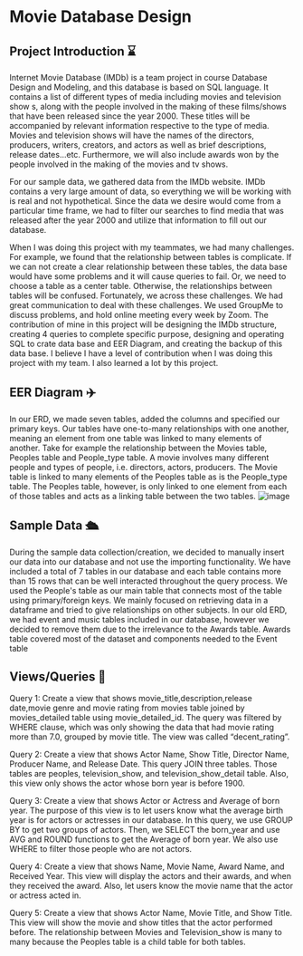 # Movie Database Design

## Project Introduction :hourglass:
Internet Movie Database (IMDb) is a team project in course Database Design and Modeling, and this database is based on SQL language. It contains a list of different types of media including movies and television show s, along with the people involved in the making of these films/shows that have been released since the year 2000. These titles will be accompanied by relevant information respective to the type of media. Movies and television shows will have the names of the directors, producers, writers, creators, and actors as well as brief descriptions, release dates...etc. Furthermore, we will also include awards won by the people involved in the making of the movies and tv shows.

For our sample data, we gathered data from the IMDb website. IMDb contains a very large amount of data, so everything we will be working with is real and not hypothetical. Since the data we desire would come from a particular time frame, we had to filter our searches to find media that was released after the year 2000 and utilize that information to fill out our database.

When I was doing this project with my teammates, we had many challenges. For example, we found that the relationship between tables is complicate. If we can not create a clear relationship between these tables, the data base would have some problems and it will cause queries to fail. Or, we need to choose a table as a center table. Otherwise, the relationships between tables will be confused. Fortunately, we across these challenges. We had great communication to deal with these challenges. We used GroupMe to discuss problems, and hold online meeting every week by Zoom. The contribution of mine in this project will be designing the IMDb structure, creating 4 queries to complete specific purpose, designing and operating SQL to crate data base and EER Diagram, and creating the backup of this data base. I believe I have a level of contribution when I was doing this project with my team. I also learned a lot by this project.


## EER Diagram :airplane:
In our ERD, we made seven tables, added the columns and specified our primary keys. Our tables have one-to-many relationships with one another, meaning an element from one table was linked to many elements of another. Take for example the relationship between the Movies table, Peoples table and People_type table. A movie involves many different people and types of people, i.e. directors, actors, producers. The Movie table is linked to many elements of the Peoples table as is the People_type table. The Peoples table, however, is only linked to one element from each of those tables and acts as a linking table between the two tables.
![image](https://user-images.githubusercontent.com/73493858/222943889-aaed6790-42e3-467f-a57c-f71823c3932a.png)


## Sample Data :passenger_ship:
During the sample data collection/creation, we decided to manually insert our data into our database and not use the importing functionality. We have included a total of 7 tables in our database and each table contains more than 15 rows that can be well interacted throughout the query process. We used the People's table as our main table that connects most of the table using primary/foreign keys. We mainly focused on retrieving data in a dataframe and tried to give relationships on other subjects. In our old ERD, we had event and music tables included in our database, however we decided to remove them due to the irrelevance to the Awards table. Awards table covered most of the dataset and components needed to the Event table
    
## Views/Queries :vertical_traffic_light:
Query 1: 
    Create a view that shows movie_title,description,release date,movie genre and movie rating from movies table joined by movies_detailed table using movie_detailed_id. The query was filtered by WHERE clause, which was only showing the data that had movie rating more than 7.0, grouped by movie title. The view was called “decent_rating”.
       
Query 2: 
    Create a view that shows Actor Name, Show Title, Director Name, Producer Name,
and Release Date. This query JOIN three tables. Those tables are peoples, television_show, and television_show_detail table. Also, this view only shows the actor whose born year is before 1900.

Query 3: 
    Create a view that shows Actor or Actress and Average of born year. The purpose of
this view is to let users know what the average birth year is for actors or actresses in our database. In this query, we use GROUP BY to get two groups of actors. Then, we SELECT the born_year and use AVG and ROUND functions to get the Average of born year. We also use WHERE to filter those people who are not actors.

Query 4: 
    Create a view that shows Name, Movie Name, Award Name, and Received Year. This view will display the actors and their awards, and when they received the award. Also, let users know the movie name that the actor or actress acted in.
    
Query 5: 
    Create a view that shows Actor Name, Movie Title, and Show Title. This view will show the movie and show titles that the actor performed before. The relationship between Movies and Television_show is many to many because the Peoples table is a child table for both tables.
